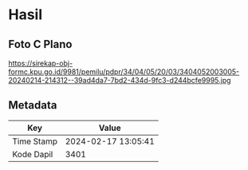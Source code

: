# Hasil

## Foto C Plano

https://sirekap-obj-formc.kpu.go.id/9981/pemilu/pdpr/34/04/05/20/03/3404052003005-20240214-214312--39ad4da7-7bd2-434d-9fc3-d244bcfe9995.jpg


## Metadata

| Key        | Value               |
| ---------- | ------------------- |
| Time Stamp | 2024-02-17 13:05:41 |
| Kode Dapil | 3401                |



